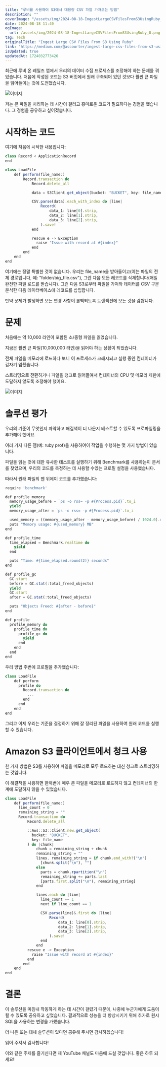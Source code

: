 ```yaml
---
title: "루비를 사용하여 S3에서 대용량 CSV 파일 가져오는 방법"
description: ""
coverImage: "/assets/img/2024-08-18-IngestLargeCSVFilesFromS3UsingRuby_0.png"
date: 2024-08-18 11:40
ogImage: 
  url: /assets/img/2024-08-18-IngestLargeCSVFilesFromS3UsingRuby_0.png
tag: Tech
originalTitle: "Ingest Large CSV Files From S3 Using Ruby"
link: "https://medium.com/@ascourter/ingest-large-csv-files-from-s3-using-ruby-7113cd3d3142"
isUpdated: true
updatedAt: 1724032773426
---
```



최근에 루비 온 레일즈 앱에서 우리의 데이터 수집 프로세스를 조정해야 하는 문제를 겪었습니다. 처음에 작성된 코드는 S3 버킷에서 원래 구축되어 있던 것보다 훨씬 큰 파일을 읽어들이는 것에 도전했습니다.

![이미지](/assets/img/2024-08-18-IngestLargeCSVFilesFromS3UsingRuby_0.png)

저는 큰 파일을 처리하는 데 시간이 걸리고 흥미로운 코드가 필요하다는 경험을 했습니다. 그 경험을 공유하고 싶어졌습니다.

# 시작하는 코드

<div class="content-ad"></div>

여기에 처음에 시작한 내용입니다:

```js
class Record < ApplicationRecord
end

class LoadFile
    def perform(file_name:)
        Record.transaction do 
            Record.delete_all

            data = S3Client.get_object(bucket: "BUCKET", key: file_name).body

            CSV.parse(data).each_with_index do |line|
                Record(
                    data_1: line[0].strip,
                    data_2: line[1].strip,
                    data_3: line[2].strip,
                ).save!
            end

            rescue e -> Exception
              raise "Issue with record at #{index}"
            end
        end
    end
end
```

여기에는 정말 특별한 것이 없습니다. 우리는 file_name을 받아들이고(이는 파일의 전체 경로입니다, 예: "folder/big_file.csv"), 그런 다음 모든 레코드를 삭제합니다(매일 완전한 파일 로드를 받습니다). 그런 다음 S3로부터 파일을 가져와 데이터를 CSV 구문 분석한 다음 데이터베이스에 레코드를 삽입합니다.

만약 문제가 발생하면 모든 변경 사항이 롤백되도록 트랜잭션에 모든 것을 감쌉니다.

<div class="content-ad"></div>

# 문제

처음에는 약 10,000 라인이 포함된 소/중형 파일을 읽었습니다.

지금은 훨씬 큰 파일(10,000,000 라인)을 읽어야 하는 상황이 되었습니다.

전체 파일을 메모리에 로드하다 보니 이 프로세스가 크래시되고 실행 중인 컨테이너가 갑자기 멈췄습니다.

<div class="content-ad"></div>

스트리밍으로 전환하거나 파일을 청크로 읽어들여서 컨테이너의 CPU 및 메모리 제한에 도달하지 않도록 조정해야 했어요.

![이미지](/assets/img/2024-08-18-IngestLargeCSVFilesFromS3UsingRuby_1.png)

# 솔루션 평가

우리의 기준이 무엇인지 파악하고 해결책이 더 나은지 테스트할 수 있도록 프로파일링을 추가해야 했어요.

<div class="content-ad"></div>

여러 가지 다른 젬(예: ruby prof)을 사용하여이 작업을 수행하는 몇 가지 방법이 있습니다.

파일을 읽는 것에 대한 유사한 테스트를 실행하기 위해 Benchmark를 사용하는이 문서를 찾았으며, 우리의 코드를 측정하는 데 사용할 수있는 프로필 설정을 사용했습니다.

따라서 원래 파일의 맨 위에이 코드를 추가했습니다:

```js
require 'benchmark'

def profile_memory
  memory_usage_before = `ps -o rss= -p #{Process.pid}`.to_i
  yield
  memory_usage_after = `ps -o rss= -p #{Process.pid}`.to_i

  used_memory = ((memory_usage_after - memory_usage_before) / 1024.0).round(2)
  puts "Memory usage: #{used_memory} MB"
end

def profile_time
  time_elapsed = Benchmark.realtime do
    yield
  end

  puts "Time: #{time_elapsed.round(2)} seconds"
end

def profile_gc
  GC.start
  before = GC.stat(:total_freed_objects)
  yield
  GC.start
  after = GC.stat(:total_freed_objects)

  puts "Objects Freed: #{after - before}"
end

def profile
  profile_memory do 
    profile_time do 
      profile_gc do
        yield
      end
    end 
  end 
end
```

<div class="content-ad"></div>

우리 방법 주변에 프로필을 추가했습니다:

```js
class LoadFile
    def perform
      profile do
        Record.transaction do 
          ...
        end
      end
    end
end
```

그리고 이제 우리는 기준을 결정하기 위해 잘 정리된 파일을 사용하여 원래 코드를 실행할 수 있습니다.

# Amazon S3 클라이언트에서 청크 사용

<div class="content-ad"></div>

한 가지 방법은 S3를 사용하여 파일을 메모리로 모두 로드하는 대신 청크로 스트리밍하는 것입니다.

이 해결책을 사용하면 한꺼번에 매우 큰 파일을 메모리로 로드하지 않고 컨테이너의 한계에 도달하지 않을 수 있었습니다.

```js
class LoadFile
    def perform(file_name:)
      line_count = 0
      remaining_string = ""
      Record.transaction do 
          Record.delete_all

          ::Aws::S3::Client.new.get_object(
            bucket: "BUCKET",
            key: file_name
          ) do |chunk|
              chunk = remaining_string + chunk
              remaining_string = ""
              lines, remaining_string = if chunk.end_with?("\n")
                [chunk.split("\n"), ""]
              else
                parts = chunk.rpartition("\n")
                remaining_string += parts.last
                [parts.first.split("\n"), remaining_string]
              end

              lines.each do |line|
                line_count += 1
                next if line_count == 1

                CSV.parse(line)&.first do |line|
                    Record(
                        data_1: line[0].strip,
                        data_2: line[1].strip,
                        data_3: line[2].strip,
                    ).save!
                end
              end
          rescue e -> Exception
            raise "Issue with record at #{index}"
          end
        end
    end
end
```

# 결론

<div class="content-ad"></div>

이 솔루션을 마침내 작동하게 하는 데 시간이 걸렸기 때문에, 나중에 누군가에게 도움이 될 수 있도록 공유하고 싶었습니다. 결과적으로 성능을 더 향상시키기 위해 추가로 원시 SQL을 사용하는 변경을 가했습니다.

더 나은 또는 대체 솔루션이 있다면 공유해 주시면 감사하겠습니다!

읽어 주셔서 감사합니다!

이와 같은 주제를 즐기신다면 제 YouTube 채널도 마음에 드실 것입니다. 좋은 하루 되세요!